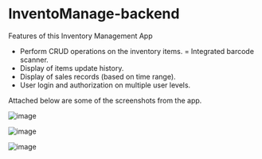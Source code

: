 # InventoManage-backend

Features of this Inventory Management App

- Perform CRUD operations on the inventory items.
= Integrated barcode scanner.
- Display of items update history.
- Display of sales records (based on time range).
- User login and authorization on multiple user levels.

Attached below are some of the screenshots from the app.

![image](https://user-images.githubusercontent.com/56232533/126057437-119a0283-15ee-4284-b478-469b37c5bf3c.png)

![image](https://user-images.githubusercontent.com/56232533/126057458-b5074789-f4ad-4770-b95d-1b03b7f8aa99.png)

![image](https://user-images.githubusercontent.com/56232533/126057467-47ed4be3-aae1-4ad3-ab22-7fe081e42196.png)

